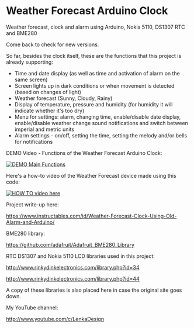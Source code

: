 # Weather Forecast Arduino Clock
Weather forecast, clock and alarm using Arduino, Nokia 5110, DS1307 RTC and BME280

Come back to check for new versions.

So far, besides the clock itself, these are the functions that this project is already supporting:

+ Time and date display (as well as time and activation of alarm on the same screen)
+ Screen lights up in dark conditions or when movement is detected (based on changes of light)
+ Weather forecast (Sunny, Cloudy, Rainy)
+ Display of temperature, pressure and humidity (for humidity it will indicate whether it's too dry)
+ Menu for settings: alarm, changing time, enable/disable date display, enable/disable weather change sound notifications and switch between imperial and metric units
+ Alarm settings - on/off, setting the time, setting the melody and/or bells for notifications

DEMO Video - Functions of the Weather Forecast Arduino Clock:

[![DEMO Main Functions](https://img.youtube.com/vi/A75jJtem8xQ/0.jpg)](https://www.youtube.com/watch?v=A75jJtem8xQ)

Here's a how-to video of the Weather Forecast device made using this code:

[![HOW TO video here](https://img.youtube.com/vi/-FDuY51MYSw/0.jpg)](https://www.youtube.com/watch?v=-FDuY51MYSw)

Project write-up here:

https://www.instructables.com/id/Weather-Forecast-Clock-Using-Old-Alarm-and-Arduino/



BME280 library:

https://github.com/adafruit/Adafruit_BME280_Library


RTC DS1307 and Nokia 5110 LCD libraries used in this project:

http://www.rinkydinkelectronics.com/library.php?id=34

http://www.rinkydinkelectronics.com/library.php?id=44

A copy of these libraries is also placed here in case the original site goes down.


My YouTube channel:

http://www.youtube.com/c/LenkaDesign

